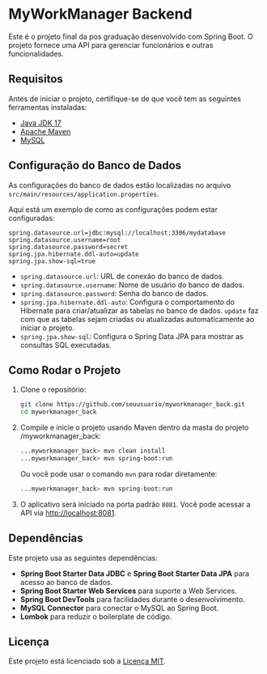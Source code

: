 # MyWorkManager Backend

Este é o projeto final da pos graduação desenvolvido com Spring Boot. O projeto fornece uma API para gerenciar funcionários e outras funcionalidades.

## Requisitos

Antes de iniciar o projeto, certifique-se de que você tem as seguintes ferramentas instaladas:

- [Java JDK 17](https://www.oracle.com/java/technologies/javase-jdk17-downloads.html)
- [Apache Maven](https://maven.apache.org/download.cgi)
- [MySQL](https://dev.mysql.com/downloads/)

## Configuração do Banco de Dados

As configurações do banco de dados estão localizadas no arquivo `src/main/resources/application.properties`. 

Aqui está um exemplo de como as configurações podem estar configuradas:

```properties
spring.datasource.url=jdbc:mysql://localhost:3306/mydatabase
spring.datasource.username=root
spring.datasource.password=secret
spring.jpa.hibernate.ddl-auto=update
spring.jpa.show-sql=true
```

- `spring.datasource.url`: URL de conexão do banco de dados.
- `spring.datasource.username`: Nome de usuário do banco de dados.
- `spring.datasource.password`: Senha do banco de dados.
- `spring.jpa.hibernate.ddl-auto`: Configura o comportamento do Hibernate para criar/atualizar as tabelas no banco de dados. `update` faz com que as tabelas sejam criadas ou atualizadas automaticamente ao iniciar o projeto.
- `spring.jpa.show-sql`: Configura o Spring Data JPA para mostrar as consultas SQL executadas.

## Como Rodar o Projeto

1. Clone o repositório:

    ```bash
    git clone https://github.com/seuusuario/myworkmanager_back.git
    cd myworkmanager_back
    ```

2. Compile e inicie o projeto usando Maven dentro da masta do projeto /myworkmanager_back:

    ```bash
    ...myworkmanager_back> mvn clean install
    ...myworkmanager_back> mvn spring-boot:run
    ```

    Ou você pode usar o comando `mvn` para rodar diretamente:

    ```bash
    ...myworkmanager_back> mvn spring-boot:run
    ```

3. O aplicativo será iniciado na porta padrão `8081`. Você pode acessar a API via [http://localhost:8081](http://localhost:8081).

## Dependências

Este projeto usa as seguintes dependências:

- **Spring Boot Starter Data JDBC** e **Spring Boot Starter Data JPA** para acesso ao banco de dados.
- **Spring Boot Starter Web Services** para suporte a Web Services.
- **Spring Boot DevTools** para facilidades durante o desenvolvimento.
- **MySQL Connector** para conectar o MySQL ao Spring Boot.
- **Lombok** para reduzir o boilerplate de código.
## Licença

Este projeto está licenciado sob a [Licença MIT](LICENSE).
